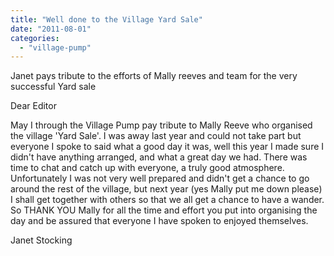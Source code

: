 ```yaml
---
title: "Well done to the Village Yard Sale"
date: "2011-08-01"
categories: 
  - "village-pump"
---
```


Janet pays tribute to the efforts of Mally reeves and team for the very successful Yard sale

Dear Editor

May I through the Village Pump pay tribute to Mally Reeve who organised the village 'Yard Sale'. I was away last year and could not take part but everyone I spoke to said what a good day it was, well this year I made sure I didn't have anything arranged, and what a great day we had. There was time to chat and catch up with everyone, a truly good atmosphere. Unfortunately I was not very well prepared and didn't get a chance to go around the rest of the village, but next year (yes Mally put me down please) I shall get together with others so that we all get a chance to have a wander. So THANK YOU Mally for all the time and effort you put into organising the day and be assured that everyone I have spoken to enjoyed themselves.

Janet Stocking
